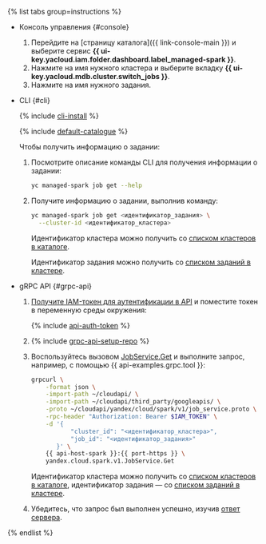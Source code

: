 {% list tabs group=instructions %}

- Консоль управления {#console}

    1. Перейдите на [страницу каталога]({{ link-console-main }}) и выберите сервис **{{ ui-key.yacloud.iam.folder.dashboard.label_managed-spark }}**.
    1. Нажмите на имя нужного кластера и выберите вкладку **{{ ui-key.yacloud.mdb.cluster.switch_jobs }}**.
    1. Нажмите на имя нужного задания.

- CLI {#cli}
    
    {% include [cli-install](../../_includes/cli-install.md) %}
    
    {% include [default-catalogue](../../_includes/default-catalogue.md) %}
    
    Чтобы получить информацию о задании:

    1. Посмотрите описание команды CLI для получения информации о задании:

        ```bash
        yc managed-spark job get --help
        ```
    
    1. Получите информацию о задании, выполнив команду:

        ```bash
        yc managed-spark job get <идентификатор_задания> \
          --cluster-id <идентификатор_кластера>
        ```

        Идентификатор кластера можно получить со [списком кластеров в каталоге](../../managed-spark/operations/cluster-list.md#list-clusters).

        Идентификатор задания можно получить со [списком заданий в кластере](#list).

- gRPC API {#grpc-api}

    1. [Получите IAM-токен для аутентификации в API](../../managed-spark/api-ref/authentication.md) и поместите токен в переменную среды окружения:

       {% include [api-auth-token](../../_includes/mdb/api-auth-token.md) %}

    1. {% include [grpc-api-setup-repo](../../_includes/mdb/grpc-api-setup-repo.md) %}

    1. Воспользуйтесь вызовом [JobService.Get](../../managed-spark/api-ref/grpc/Job/get.md) и выполните запрос, например, с помощью {{ api-examples.grpc.tool }}:

        ```bash
        grpcurl \
            -format json \
            -import-path ~/cloudapi/ \
            -import-path ~/cloudapi/third_party/googleapis/ \
            -proto ~/cloudapi/yandex/cloud/spark/v1/job_service.proto \
            -rpc-header "Authorization: Bearer $IAM_TOKEN" \
            -d '{
                   "cluster_id": "<идентификатор_кластера>",
                   "job_id": "<идентификатор_задания>"
               }' \
            {{ api-host-spark }}:{{ port-https }} \
            yandex.cloud.spark.v1.JobService.Get
        ```

        Идентификатор кластера можно получить со [списком кластеров в каталоге](../../managed-spark/operations/cluster-list.md#list-clusters), идентификатор задания — со [списком заданий в кластере](#list).

    1. Убедитесь, что запрос был выполнен успешно, изучив [ответ сервера](../../managed-spark/api-ref/grpc/Job/get.md#yandex.cloud.spark.v1.Job).

{% endlist %}
